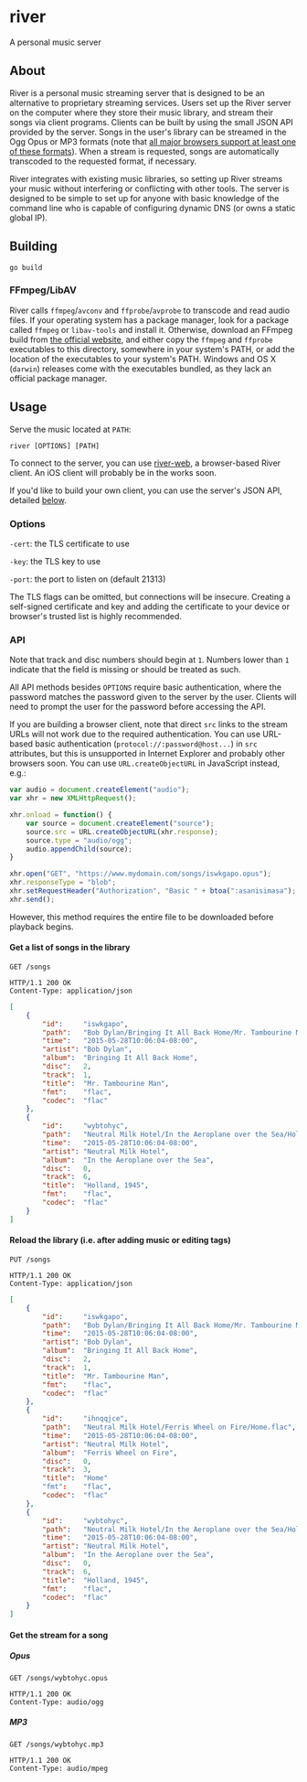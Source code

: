 river
=====

A personal music server

About
-----

River is a personal music streaming server that is designed to be an alternative
to proprietary streaming services. Users set up the River server on the computer
where they store their music library, and stream their songs via client
programs. Clients can be built by using the small JSON API provided by the
server. Songs in the user's library can be streamed in the Ogg Opus or MP3
formats (note that [all major browsers support at least one of these
formats](https://en.wikipedia.org/wiki/HTML5_Audio#Supported_browsers_2)).
When a stream is requested, songs are automatically transcoded to the requested
format, if necessary.

River integrates with existing music libraries, so setting up River streams your
music without interfering or conflicting with other tools. The server is
designed to be simple to set up for anyone with basic knowledge of the command
line who is capable of configuring dynamic DNS (or owns a static global IP).

Building
--------

    go build

### FFmpeg/LibAV

River calls `ffmpeg`/`avconv` and `ffprobe`/`avprobe` to transcode and read
audio files. If your operating system has a package manager, look for a package
called `ffmpeg` or `libav-tools` and install it. Otherwise, download an FFmpeg
build from [the official website](https://www.ffmpeg.org/download.html), and
either copy the `ffmpeg` and `ffprobe` executables to this directory, somewhere
in your system's PATH, or add the location of the executables to your system's
PATH. Windows and OS X (`darwin`) releases come with the executables bundled,
as they lack an official package manager.

Usage
-----

Serve the music located at `PATH`:

    river [OPTIONS] [PATH]

To connect to the server, you can use
[river-web](https://github.com/wwalexander/river-web), a browser-based
River client. An iOS client will probably be in the works soon.

If you'd like to build your own client, you can use the server's JSON API,
detailed [below](#api).

### Options

`-cert`: the TLS certificate to use

`-key`: the TLS key to use

`-port`: the port to listen on (default 21313)

The TLS flags can be omitted, but connections will be insecure. Creating a
self-signed certificate and key and adding the certificate to your device or
browser's trusted list is highly recommended.

### API

Note that track and disc numbers should begin at `1`. Numbers lower than
`1` indicate that the field is missing or should be treated as such.

All API methods besides `OPTIONS` require basic authentication, where the
password matches the password given to the server by the user. Clients will need
to prompt the user for the password before accessing the API.

If you are building a browser client, note that direct `src` links to the stream
URLs will not work due to the required authentication. You can use URL-based
basic authentication (`protocol://:password@host...`) in `src` attributes, but
this is unsupported in Internet Explorer and probably other browsers soon. You
can use `URL.createObjectURL` in JavaScript instead, e.g.:

```javascript
var audio = document.createElement("audio");
var xhr = new XMLHttpRequest();

xhr.onload = function() {
	var source = document.createElement("source");
	source.src = URL.createObjectURL(xhr.response);
	source.type = "audio/ogg";
	audio.appendChild(source);
}

xhr.open("GET", "https://www.mydomain.com/songs/iswkgapo.opus");
xhr.responseType = "blob";
xhr.setRequestHeader("Authorization", "Basic " + btoa(":asanisimasa");
xhr.send();
```

However, this method requires the entire file to be downloaded before playback
begins.

#### Get a list of songs in the library

```http
GET /songs
```

```http
HTTP/1.1 200 OK
Content-Type: application/json
```

```json
[
	{
		"id":     "iswkgapo",
		"path":   "Bob Dylan/Bringing It All Back Home/Mr. Tambourine Man.flac",
		"time":   "2015-05-28T10:06:04-08:00",
		"artist": "Bob Dylan",
		"album":  "Bringing It All Back Home",
		"disc":   2,
		"track":  1,
		"title":  "Mr. Tambourine Man",
		"fmt":    "flac",
		"codec":  "flac"
	},
	{
		"id":     "wybtohyc",
		"path":   "Neutral Milk Hotel/In the Aeroplane over the Sea/Holland, 1945.flac",
		"time":   "2015-05-28T10:06:04-08:00",
		"artist": "Neutral Milk Hotel",
		"album":  "In the Aeroplane over the Sea",
		"disc":   0,
		"track":  6,
		"title":  "Holland, 1945",
		"fmt":    "flac",
		"codec":  "flac"
	}
]
```

#### Reload the library (i.e. after adding music or editing tags)

```http
PUT /songs
```

```http
HTTP/1.1 200 OK
Content-Type: application/json
```

```json
[
	{
		"id":     "iswkgapo",
		"path":   "Bob Dylan/Bringing It All Back Home/Mr. Tambourine Man.flac",
		"time":   "2015-05-28T10:06:04-08:00",
		"artist": "Bob Dylan",
		"album":  "Bringing It All Back Home",
		"disc":   2,
		"track":  1,
		"title":  "Mr. Tambourine Man",
		"fmt":    "flac",
		"codec":  "flac"
	},
	{
		"id":     "ihnqqjce",
		"path":   "Neutral Milk Hotel/Ferris Wheel on Fire/Home.flac",
		"time":   "2015-05-28T10:06:04-08:00",
		"artist": "Neutral Milk Hotel",
		"album":  "Ferris Wheel on Fire",
		"disc":   0,
		"track":  3,
		"title":  "Home"
		"fmt":    "flac",
		"codec":  "flac"
	},
	{
		"id":     "wybtohyc",
		"path":   "Neutral Milk Hotel/In the Aeroplane over the Sea/Holland, 1945.flac",
		"time":   "2015-05-28T10:06:04-08:00",
		"artist": "Neutral Milk Hotel",
		"album":  "In the Aeroplane over the Sea",
		"disc":   0,
		"track":  6,
		"title":  "Holland, 1945",
		"fmt":    "flac",
		"codec":  "flac"
	}
]
```

#### Get the stream for a song

##### Opus

```http
GET /songs/wybtohyc.opus
```

```http
HTTP/1.1 200 OK
Content-Type: audio/ogg
```

##### MP3

```http
GET /songs/wybtohyc.mp3
```

```http
HTTP/1.1 200 OK
Content-Type: audio/mpeg
```
